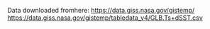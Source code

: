 Data downloaded fromhere:
https://data.giss.nasa.gov/gistemp/
https://data.giss.nasa.gov/gistemp/tabledata_v4/GLB.Ts+dSST.csv